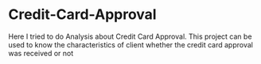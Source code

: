# Credit-Card-Approval
Here I tried to do Analysis about Credit Card Approval. This project can be used to know the characteristics of client  whether the credit card approval was received or not
